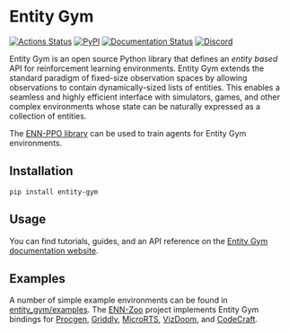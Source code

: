 # Entity Gym

[![Actions Status](https://github.com/entity-neural-network/incubator/workflows/Test/badge.svg)](https://github.com/entity-neural-network/incubator/actions)
[![PyPI](https://img.shields.io/pypi/v/entity-gym.svg?style=flat-square)](https://pypi.org/project/entity-gym/)
[![Documentation Status](https://readthedocs.org/projects/entity-gym/badge/?version=latest&style=flat-square)](https://entity-gym.readthedocs.io/en/latest/?badge=latest)
[![Discord](https://img.shields.io/discord/913497968701747270?style=flat-square)](https://discord.gg/SjVqhSW4Qf)


Entity Gym is an open source Python library that defines an _entity based_ API for reinforcement learning environments.
Entity Gym extends the standard paradigm of fixed-size observation spaces by allowing observations to contain dynamically-sized lists of entities.
This enables a seamless and highly efficient interface with simulators, games, and other complex environments whose state can be naturally expressed as a collection of entities.

The [ENN-PPO library](https://github.com/entity-neural-network/incubator/tree/main/enn_ppo) can be used to train agents for Entity Gym environments.

## Installation

```
pip install entity-gym
```

## Usage

You can find tutorials, guides, and an API reference on the [Entity Gym documentation website](https://entity-gym.readthedocs.io/en/latest/index.html).

## Examples

A number of simple example environments can be found in [entity_gym/examples](https://github.com/entity-neural-network/incubator/tree/main/entity_gym/entity_gym/examples). The [ENN-Zoo](https://github.com/entity-neural-network/incubator/tree/main/enn_zoo/enn_zoo) project implements Entity Gym bindings for [Procgen](https://github.com/openai/procgen), [Griddly](https://github.com/Bam4d/Griddly), [MicroRTS](https://github.com/santiontanon/microrts), [VizDoom](https://github.com/mwydmuch/ViZDoom), and [CodeCraft](https://github.com/cswinter/DeepCodeCraft).

